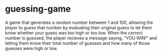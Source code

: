 # guessing-game
A game that generates a random number between 1 and 100, allowing the player to guess that number by evaluating their original guess to let them know whether your guess was too high or too low. When the correct number is guessed, the player recieves a message saying, "YOU WIN!" and letting them know their total number of guesses and how many of those guesses were high or low.
